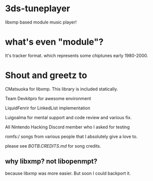 # 3ds-tuneplayer

libxmp based module music player!

# what's even "module"?

It's tracker format. which represents some chiptunes early 1980-2000. 

# Shout and greetz to
CMatsuoka for libxmp. This library is included statically.

Team Devkitpro for awesome environment

LiquidFenrir for LinkedList implementation

Luigoalma for mental support and code review and various fix.

All Nintendo Hacking Discord member who I asked for testing

romfs:/ songs from various people that I absolutely give a love to.

please see *BOTB.CREDITS.md* for song credits.

## why libxmp? not libopenmpt?

because libxmp was more easier.
But soon I could backport it.


